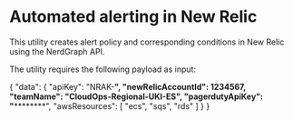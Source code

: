 # Automated alerting in New Relic

This utility creates alert policy and corresponding conditions in New Relic using
the NerdGraph API.

The utility requires the following payload as input:

{
	  "data": {
	    "apiKey": "NRAK-******************",
	    "newRelicAccountId": 1234567,
	    "teamName": "CloudOps-Regional-UKI-ES",
	    "pagerdutyApiKey": "**************************",
	    "awsResources": [
	      "ecs",
	      "sqs",
	      "rds"
	    ]
	  }
}

